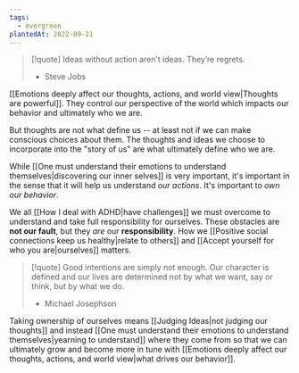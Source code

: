 ```yaml
---
tags:
  - evergreen
plantedAt: 2022-09-21
---
```

> [!quote]
> Ideas without action aren’t ideas. They’re regrets.
> - Steve Jobs

[[Emotions deeply affect our thoughts, actions, and world view|Thoughts are powerful]]. They control our perspective of the world which impacts our behavior and ultimately who we are.

But thoughts are not what define us -- at least not if we can make conscious choices about them. The thoughts and ideas we choose to incorporate into the "story of us" are what ultimately define who we are.

While [[One must understand their emotions to understand themselves|discovering our inner selves]] is very important, it's important in the sense that it will help us understand *our actions*. It's important to *own our behavior*.

We all [[How I deal with ADHD|have challenges]] we must overcome to understand and take full responsibility for ourselves. These obstacles are **not our fault**, but they *are* our **responsibility**. How we [[Positive social connections keep us healthy|relate to others]] and [[Accept yourself for who you are|ourselves]] matters.

> [!quote]
> Good intentions are simply not enough. Our character is defined and our lives are determined not by what we want, say or think, but by what we do.
> - Michael Josephson

Taking ownership of ourselves means [[Judging Ideas|not judging our thoughts]] and instead [[One must understand their emotions to understand themselves|yearning to understand]] where they come from so that we can ultimately grow and become more in tune with [[Emotions deeply affect our thoughts, actions, and world view|what drives our behavior]].
